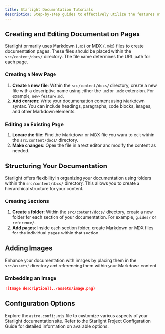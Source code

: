 ```yaml
---
title: Starlight Documentation Tutorials
description: Step-by-step guides to effectively utilize the features of Starlight for building your documentation site.
---
```


## Creating and Editing Documentation Pages

Starlight primarily uses Markdown (`.md`) or MDX (`.mdx`) files to create documentation pages. These files should be placed within the `src/content/docs/` directory. The file name determines the URL path for each page.

### Creating a New Page

1.  **Create a new file**: Within the `src/content/docs/` directory, create a new file with a descriptive name using either the `.md` or `.mdx` extension. For example, `new-feature.md`.
2.  **Add content**: Write your documentation content using Markdown syntax. You can include headings, paragraphs, code blocks, images, and other Markdown elements.

### Editing an Existing Page

1.  **Locate the file**: Find the Markdown or MDX file you want to edit within the `src/content/docs/` directory.
2.  **Make changes**: Open the file in a text editor and modify the content as needed. 

## Structuring Your Documentation

Starlight offers flexibility in organizing your documentation using folders within the `src/content/docs/` directory. This allows you to create a hierarchical structure for your content.

### Creating Sections

1.  **Create a folder**: Within the `src/content/docs/` directory, create a new folder for each section of your documentation. For example, `guides/` or `reference/`.
2.  **Add pages**: Inside each section folder, create Markdown or MDX files for the individual pages within that section. 

## Adding Images

Enhance your documentation with images by placing them in the `src/assets/` directory and referencing them within your Markdown content.

### Embedding an Image

```markdown
![Image description](../assets/image.png)
```

## Configuration Options

Explore the `astro.config.mjs` file to customize various aspects of your Starlight documentation site. Refer to the Starlight Project Configuration Guide for detailed information on available options. 
